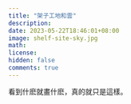 ```yaml
---
title: "架子工地和雲"
description: 
date: 2023-05-22T18:46:01+08:00
image: shelf-site-sky.jpg 
math: 
license: 
hidden: false
comments: true
---
```

看到什麽就畫什麽，真的就只是這樣。
